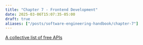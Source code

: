 ```yaml
---
title: "Chapter 7 - Frontend Development"
date: 2025-03-06T15:07:35-05:00
draft: true
aliases: ["/posts/software-engineering-handbook/chapter-7"]
---
```


[A collective list of free APIs](https://github.com/public-apis/public-apis)
